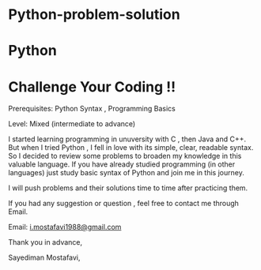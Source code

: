 # Python-problem-solution
# Python 
# Challenge Your Coding !!

Prerequisites: Python Syntax , Programming Basics


Level: Mixed (intermediate to advance)

I started learning programming in unuversity with C , then Java and C++.
But when I tried Python , I fell in love with its simple, clear, readable syntax.
So I decided to review some problems to broaden my knowledge in this valuable language.
If you have already studied programming (in other languages) just study basic syntax
of Python and join me in this journey. 

I will push problems and their solutions time to time after practicing them.

If you had any suggestion or question , feel free to contact me through Email.

Email: i.mostafavi1988@gmail.com

Thank you in advance,

Sayediman Mostafavi, 

